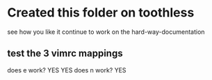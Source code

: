 Created this folder on toothless
==================================

see how you like it
continue to work on the hard-way-documentation


test the 3 vimrc mappings
------------------------

does <comma>e work?  YES YES
does <comma>n work?   YES
